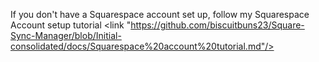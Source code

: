 If you don't have a Squarespace account set up, follow my Squarespace Account setup tutorial <link "https://github.com/biscuitbuns23/Square-Sync-Manager/blob/Initial-consolidated/docs/Squarespace%20account%20tutorial.md"/>
